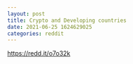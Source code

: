 ```yaml
--- 
layout: post 
title: Crypto and Developing countries 
date: 2021-06-25 1624629025 
categories: reddit 
--- 
```

https://redd.it/o7o32k